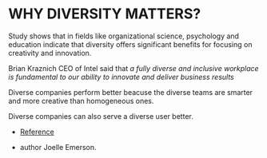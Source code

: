 # WHY DIVERSITY MATTERS?


Study shows that in fields like organizational science, psychology and education indicate that diversity offers significant benefits for focusing on creativity and innovation.

Brian Kraznich CEO of Intel said that
*a fully diverse and inclusive workplace is fundamental to our ability to innovate and deliver business results*

Diverse companies perform better beacuse the diverse teams are smarter and more creative than homogeneous ones. 

Diverse companies can also serve a diverse user better.





* [Reference](https://www.usatoday.com/story/tech/columnist/2015/07/21/why-diversity-matters-your-tech-company/30419871/)

- author Joelle Emerson.